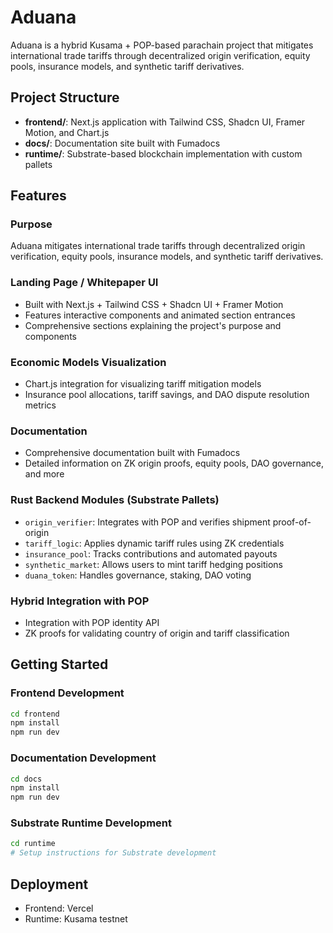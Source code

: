 # Aduana

Aduana is a hybrid Kusama + POP-based parachain project that mitigates international trade tariffs through decentralized origin verification, equity pools, insurance models, and synthetic tariff derivatives.

## Project Structure

- **frontend/**: Next.js application with Tailwind CSS, Shadcn UI, Framer Motion, and Chart.js
- **docs/**: Documentation site built with Fumadocs
- **runtime/**: Substrate-based blockchain implementation with custom pallets

## Features

### Purpose
Aduana mitigates international trade tariffs through decentralized origin verification, equity pools, insurance models, and synthetic tariff derivatives.

### Landing Page / Whitepaper UI
- Built with Next.js + Tailwind CSS + Shadcn UI + Framer Motion
- Features interactive components and animated section entrances
- Comprehensive sections explaining the project's purpose and components

### Economic Models Visualization
- Chart.js integration for visualizing tariff mitigation models
- Insurance pool allocations, tariff savings, and DAO dispute resolution metrics

### Documentation
- Comprehensive documentation built with Fumadocs
- Detailed information on ZK origin proofs, equity pools, DAO governance, and more

### Rust Backend Modules (Substrate Pallets)
- `origin_verifier`: Integrates with POP and verifies shipment proof-of-origin
- `tariff_logic`: Applies dynamic tariff rules using ZK credentials
- `insurance_pool`: Tracks contributions and automated payouts
- `synthetic_market`: Allows users to mint tariff hedging positions
- `duana_token`: Handles governance, staking, DAO voting

### Hybrid Integration with POP
- Integration with POP identity API
- ZK proofs for validating country of origin and tariff classification

## Getting Started

### Frontend Development
```bash
cd frontend
npm install
npm run dev
```

### Documentation Development
```bash
cd docs
npm install
npm run dev
```

### Substrate Runtime Development
```bash
cd runtime
# Setup instructions for Substrate development
```

## Deployment

- Frontend: Vercel
- Runtime: Kusama testnet 